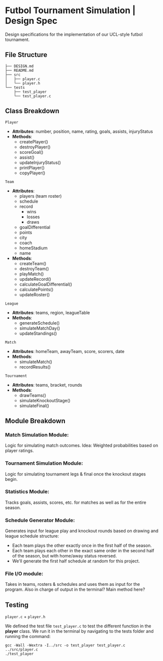 # Futbol Tournament Simulation | Design Spec

Design specifications for the implementation of our UCL-style futbol tournament.



## File Structure
```
├── DESIGN.md
├── README.md
├── src
│   ├── player.c
│   └── player.h
└── tests
    ├── test_player
    └── test_player.c
```



## Class Breakdown

`Player`
    
* **Attributes**: number, position, name, rating, goals, assists, injuryStatus
* **Methods**: 
    * createPlayer()
    * destroyPlayer()
    * scoreGoal()
    * assist()
    * updateInjuryStatus()
    * printPlayer()
    * copyPlayer()

`Team` 
    
* **Attributes**: 
    * players (team roster)
    * schedule
    * record
        * wins
        * losses
        * draws
    * goalDifferential
    * points
    * city
    * coach
    * homeStadium
    * name
* **Methods**: 
    * createTeam()
    * destroyTeam()
    * playMatch()
    * updateRecord()
    * calculateGoalDifferential()
    * calculatePoints()
    * updateRoster()
 
`League`

* **Attributes**: teams, region, leagueTable
* **Methods**: 
    * generateSchedule()
    * simulateMatchDay()
    * updateStandings()

`Match`

* **Attributes**: homeTeam, awayTeam, score, scorers, date
* **Methods**: 
    * simulateMatch()
    * recordResults()

`Tournament`

* **Attributes**: teams, bracket, rounds
* **Methods**: 
    * drawTeams()
    * simulateKnockoutStage()
    * simulateFinal()



## Module Breakdown

### Match Simulation Module: 

Logic for simulating match outcomes. Idea: Weighted probabilities based on player ratings.

### Tournament Simulation Module: 

Logic for simulating tournament legs & final once the knockout stages begin. 

### Statistics Module: 

Tracks goals, assists, scores, etc. for matches as well as for the entire season. 

### Schedule Generator Module: 

Generates input for league play and knockout rounds based on drawing and league schedule structure: 

* Each team plays the other exactly once in the first half of the season.
* Each team plays each other in the exact same order in the second half of the season, but with home/away status reversed. 
* We'll generate the first half schedule at random for this project. 

### File I/O module: 

Takes in teams, rosters & schedules and uses them as input for the program. Also in charge of output in the terminal? Main method here?



## Testing

`player.c` + `player.h`

We defined the test file `test_player.c` to test the different function in the **player** class. We run it in the terminal by navigating to the tests folder and running the command:

    gcc -Wall -Wextra -I../src -o test_player test_player.c ../src/player.c
    ./test_player